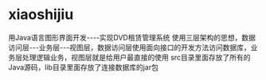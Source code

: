 # xiaoshijiu
用Java语言图形界面开发----实现DVD租赁管理系统
使用三层架构的思想，数据访问层---业务层---视图层，数据访问层使用面向接口的开发方法访问数据库，业务层处理逻辑业务，视图层就是给用户最直接的使用
src目录里面存放了所有的Java源码，lib目录里面存放了连接数据库的jar包
